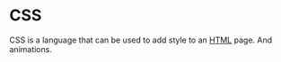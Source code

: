 <h1>CSS</h1>

CSS is a language that can be used to add style to an [HTML](/wiki/HTML) page. And animations.
